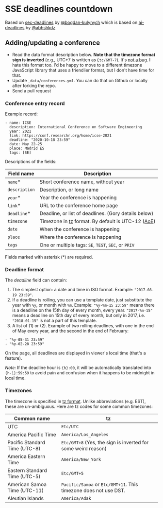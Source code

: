 # SSE deadlines countdown

Based on [sec-deadlines](https://sec-deadlines.github.io/) by [@bogdan-kulynych](https://github.com/bogdan-kulynych)
which is based on [ai-deadlines](https://aideadlin.es) by [@abhshkdz](https://github.com/abhshkdz)

## Adding/updating a conference

- Read the data format description below. **Note that the timezone format sign is inverted** (e.g., UTC+7 is written as `Etc/GMT-7`). It's [not a bug][0]. I hate this format too. I'd be happy to move to a different timezone JavaScript library that uses a friendlier format, but I don't have time for that.
- Update `_data/conferences.yml`. You can do that on Github or locally after forking the repo.
- Send a pull request

### Conference entry record

Example record:

```
- name: ICSE
  description: International Conference on Software Engineering
  year: 2021
  link: https://conf.researchr.org/home/icse-2021
  deadline: "2020-10-18 23:59"
  date: May 22–25
  place: Madrid ES
  tags: [SE]
```

Descriptions of the fields:

| Field name    | Description                                                 |
| ------------- | ----------------------------------------------------------- |
| `name`\*      | Short conference name, without year                         |
| `description` | Description, or long name                                   |
| `year`\*      | Year the conference is happening                            |
| `link`\*      | URL to the conference home page                             |
| `deadline`\*  | Deadline, or list of deadlines. (Gory details below)        |
| `timezone`    | Timezone in [tz][1] format. By default is UTC-12 ([AoE][2]) |
| `date`        | When the conference is happening                            |
| `place`       | Where the conference is happening                           |
| `tags`        | One or multiple tags: `SE`, `TEST`, `SEC`, or `PRIV`        |

Fields marked with asterisk (\*) are required.

### Deadline format

The _deadline_ field can contain:

1. The simplest option: a date and time in ISO format. Example: `"2017-08-19 23:59"`.
2. If a deadline is rolling, you can use a template date, just substitute the year with `%y`, or month with `%m`. Example: `"%y-%m-15 23:59"` means there is a deadline on the 15th day of every month, every year. `"2017-%m-15"` means a deadline on 15th day of every month, but only in 2017, i.e. `"2018-01-15"` is not a part of this template.
3. A list of (1) or (2). Example of two rolling deadlines, with one in the end of May every year, and the second in the end of February:

```
- "%y-05-31 23:59"
- "%y-02-28 23:59"
```

On the page, all deadlines are displayed in viewer's local time (that's a feature).

_Note:_ If the deadline hour is `{h}:00`, it will be automatically translated into `{h-1}:59:59` to avoid pain and confusion when it happens to be midnight in local time.

### Timezones

The timezone is specified in [tz format][1]. Unlike abbreviations (e.g. EST), these are un-ambiguous. Here are tz codes for some common timezones:

| Common name                   | tz                                                               |
| ----------------------------- | ---------------------------------------------------------------- |
| UTC                           | `Etc/UTC`                                                        |
| America Pacific Time          | `America/Los_Angeles`                                            |
| Pacific Standard Time (UTC-8) | `Etc/GMT+8` (Yes, the sign is inverted for some weird reason)    |
| America Eastern Time          | `America/New_York`                                               |
| Eastern Standard Time (UTC-5) | `Etc/GMT+5`                                                      |
| American Samoa Time (UTC-11)  | `Pacific/Samoa` or `Etc/GMT+11`. This timezone does not use DST. |
| Aleutian Islands              | `America/Adak`                                                   |

[0]: https://momentjs.com/timezone/docs/#/zone-object/offset/
[1]: https://en.wikipedia.org/wiki/List_of_tz_database_time_zones
[2]: https://www.timeanddate.com/time/zones/aoe
